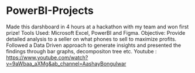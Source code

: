 # PowerBI-Projects
Made this darshboard in 4 hours at a hackathon with my team and won first prize!
Tools Used: Microsoft Excel, PowerBI and Figma. 
Objective: Provide detailed analysis to a seller on what phones to sell to maximize profits. 
Followed a Data Driven approach to generate insights and presented the findings through bar graphs, decompositon tree etc. 
Youtube : https://www.youtube.com/watch?v=9aWbaa_aXMg&ab_channel=AashayBongulwar
